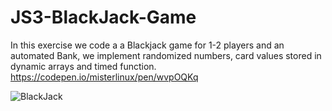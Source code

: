 # JS3-BlackJack-Game

In this exercise we code a a Blackjack game for 1-2 players and an automated Bank, we implement randomized numbers, card values stored in dynamic arrays and timed function.
https://codepen.io/misterlinux/pen/wvpOQKq

![BlackJack](https://user-images.githubusercontent.com/43761354/173880579-4daeb485-e018-4dea-a1a0-82fb3606ac61.PNG)
